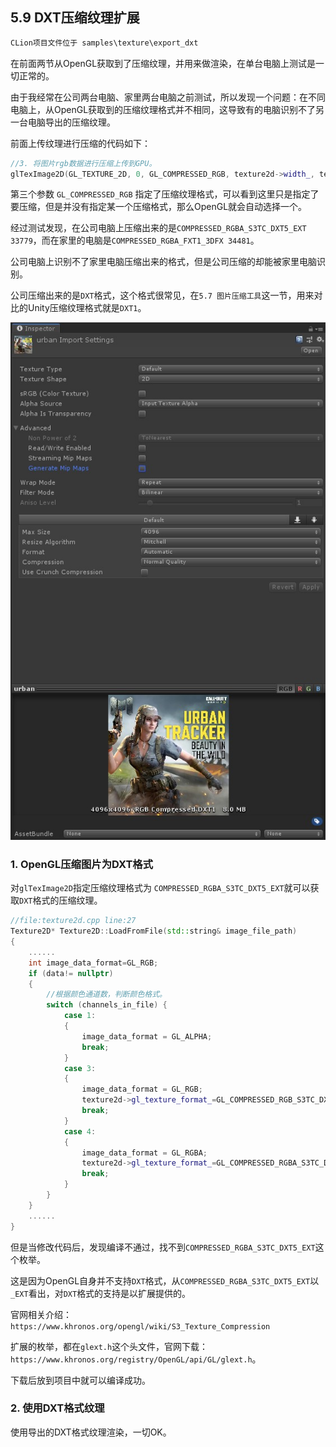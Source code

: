 ## 5.9 DXT压缩纹理扩展

```c
CLion项目文件位于 samples\texture\export_dxt
```

在前面两节从OpenGL获取到了压缩纹理，并用来做渲染，在单台电脑上测试是一切正常的。

由于我经常在公司两台电脑、家里两台电脑之前测试，所以发现一个问题：在不同电脑上，从OpenGL获取到的压缩纹理格式并不相同，这导致有的电脑识别不了另一台电脑导出的压缩纹理。

前面上传纹理进行压缩的代码如下：

```c++
//3. 将图片rgb数据进行压缩上传到GPU。
glTexImage2D(GL_TEXTURE_2D, 0, GL_COMPRESSED_RGB, texture2d->width_, texture2d->height_, 0, texture2d->gl_texture_format_, GL_UNSIGNED_BYTE, data);
```

第三个参数 `GL_COMPRESSED_RGB` 指定了压缩纹理格式，可以看到这里只是指定了要压缩，但是并没有指定某一个压缩格式，那么OpenGL就会自动选择一个。

经过测试发现，在公司电脑上压缩出来的是`COMPRESSED_RGBA_S3TC_DXT5_EXT 33779`，而在家里的电脑是`COMPRESSED_RGBA_FXT1_3DFX 34481`。

公司电脑上识别不了家里电脑压缩出来的格式，但是公司压缩的却能被家里电脑识别。

公司压缩出来的是`DXT`格式，这个格式很常见，在`5.7 图片压缩工具`这一节，用来对比的Unity压缩纹理格式就是`DXT1`。

![](../../imgs/texture_make_beautiful/draw_cube_texture_compress/unity_compress_size.jpg)


### 1. OpenGL压缩图片为DXT格式

对`glTexImage2D`指定压缩纹理格式为 `COMPRESSED_RGBA_S3TC_DXT5_EXT`就可以获取`DXT`格式的压缩纹理。

```c++
//file:texture2d.cpp line:27
Texture2D* Texture2D::LoadFromFile(std::string& image_file_path)
{
    ......
    int image_data_format=GL_RGB;
    if (data!= nullptr)
    {
        //根据颜色通道数，判断颜色格式。
        switch (channels_in_file) {
            case 1:
            {
                image_data_format = GL_ALPHA;
                break;
            }
            case 3:
            {
                image_data_format = GL_RGB;
                texture2d->gl_texture_format_=GL_COMPRESSED_RGB_S3TC_DXT1_EXT;
                break;
            }
            case 4:
            {
                image_data_format = GL_RGBA;
                texture2d->gl_texture_format_=GL_COMPRESSED_RGBA_S3TC_DXT5_EXT;
                break;
            }
        }
    }
    ......
}
```

但是当修改代码后，发现编译不通过，找不到`COMPRESSED_RGBA_S3TC_DXT5_EXT`这个枚举。

这是因为OpenGL自身并不支持`DXT`格式，从`COMPRESSED_RGBA_S3TC_DXT5_EXT`以`_EXT`看出，对`DXT`格式的支持是以扩展提供的。

官网相关介绍：`https://www.khronos.org/opengl/wiki/S3_Texture_Compression`

扩展的枚举，都在`glext.h`这个头文件，官网下载：`https://www.khronos.org/registry/OpenGL/api/GL/glext.h`。

下载后放到项目中就可以编译成功。

### 2. 使用DXT格式纹理

使用导出的DXT格式纹理渲染，一切OK。

